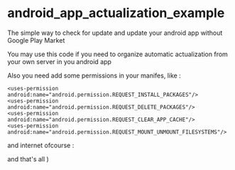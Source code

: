 # android_app_actualization_example
The simple way to check for update and update your android app without Google Play Market 

You may use this code if you need to organize automatic actualization from your own server in you android app

Also you need add some permissions in your manifes, like :

    <uses-permission android:name="android.permission.REQUEST_INSTALL_PACKAGES"/>
    <uses-permission android:name="android.permission.REQUEST_DELETE_PACKAGES"/>
    <uses-permission android:name="android.permission.REQUEST_CLEAR_APP_CACHE"/>
    <uses-permission android:name="android.permission.REQUEST_MOUNT_UNMOUNT_FILESYSTEMS"/>
    
and internet ofcourse :

   <uses-permission android:name="android.permission.INTERNET" />
   
and that's all )
